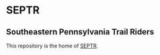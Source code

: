 # SEPTR
## Southeastern Pennsylvania Trail Riders

This repository is the home of [SEPTR](http://www.septrmtb.org).
